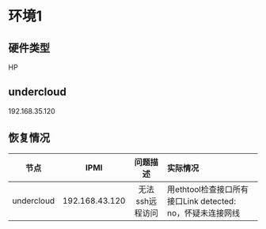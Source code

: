 # 环境1

## 硬件类型
HP

## undercloud
192.168.35.120

## 恢复情况

|节点|IPMI|问题描述|实际情况|
|:--------------------:|:-------:|:-------:|:--------|
|undercloud|192.168.43.120|无法ssh远程访问|用ethtool检查接口所有接口Link detected: no，怀疑未连接网线|

